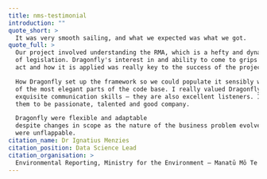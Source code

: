 ```yaml
---
title: nms-testimonial
introduction: ""
quote_short: >
  It was very smooth sailing, and what we expected was what we got.
quote_full: >
  Our project involved understanding the RMA, which is a hefty and dynamic piece
  of legislation. Dragonfly's interest in and ability to come to grips with the
  act and how it is applied was really key to the success of the project.

  How Dragonfly set up the framework so we could populate it sensibly were some
  of the most elegant parts of the code base. I really valued Dragonfly's
  exquisite communication skills – they are also excellent listeners. I found
  them to be passionate, talented and good company.

  Dragonfly were flexible and adaptable
  despite changes in scope as the nature of the business problem evolved. They
  were unflappable.
citation_name: Dr Ignatius Menzies
citation_position: Data Science Lead
citation_organisation: >
  Environmental Reporting, Ministry for the Environment – Manatū Mō Te Taiao
---
```

